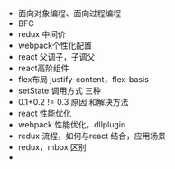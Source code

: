 
+ 面向对象编程、面向过程编程
+ BFC
+ redux 中间价
+ webpack个性化配置
+ react 父调子，子调父
+ react高阶组件
+ flex布局 justify-content，flex-basis
+ setState 调用方式 三种
+ 0.1+0.2 != 0.3 原因 和解决方法
+ react 性能优化
+ webpack 性能优化，dllplugin
+ redux 流程，如何与react 结合，应用场景
+ redux，mbox 区别
+ 

